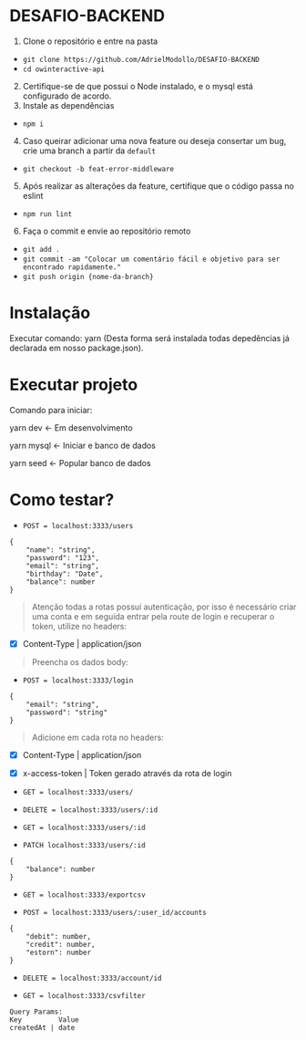 ﻿# DESAFIO-BACKEND
1. Clone o repositório e entre na pasta
- `git clone https://github.com/AdrielModollo/DESAFIO-BACKEND`
- `cd owinteractive-api`

2. Certifique-se de que possui o Node instalado, e o mysql está configurado de acordo.
3. Instale as dependências
- `npm i`

4. Caso queirar adicionar uma nova feature ou deseja consertar um bug, crie uma branch a partir da `default`
- `git checkout -b feat-error-middleware`

5. Após realizar as alterações da feature, certifique que o código passa no eslint
- `npm run lint`

6. Faça o commit e envie ao repositório remoto
- `git add .`
- `git commit -am "Colocar um comentário fácil e objetivo para ser encontrado rapidamente."`
- `git push origin {nome-da-branch}`

# Instalação

Executar comando: yarn
(Desta forma será instalada todas depedências já declarada em nosso package.json).

# Executar projeto

Comando para iniciar: 

yarn dev  <- Em desenvolvimento

yarn mysql <- Iniciar e banco de dados

yarn seed <- Popular banco de dados

# Como testar?

- `POST = localhost:3333/users`

```
{
    "name": "string",
    "password": "123",
    "email": "string",
    "birthday": "Date",
    "balance": number
}
```

>Atenção todas a rotas possuí autenticação, por isso é necessário criar uma conta e em seguida entrar pela route de login e recuperar o token, utilize no headers: 

- [x] Content-Type | application/json

>Preencha os dados body:

- `POST = localhost:3333/login`

```
{
    "email": "string",
    "password": "string"
}
```

>Adicione em cada rota no headers: 

- [x] Content-Type | application/json

- [x] x-access-token | Token gerado através da rota de login


- `GET = localhost:3333/users/`
- `DELETE = localhost:3333/users/:id`
- `GET = localhost:3333/users/:id`

- `PATCH localhost:3333/users/:id`

```
{
    "balance": number
}
```

- `GET = localhost:3333/exportcsv`

- `POST = localhost:3333/users/:user_id/accounts`

```
{
    "debit": number,
    "credit": number,
    "estorn": number
}
```

- `DELETE = localhost:3333/account/id`

- `GET = localhost:3333/csvfilter`

```
Query Params:
Key         Value
createdAt | date
````
